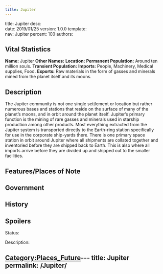 ```yaml
---
title: Jupiter
---
```


title:		Jupiter
desc:		
date:		2019/01/25
version:	1.0.0
template:	
nav:		Jupiter
percent:	100
authors:	
## Vital Statistics

**Name:** Jupiter
**Other Names:**
**Location:**
**Permanent Population:** Around ten million souls.
**Transient Population:**
**Imports:** People, Machinery, Medical supplies, Food.
**Exports:** Raw materials in the form of gasses and minerals mined from
the planet itself and its moons.

## Description

The Jupiter community is not one single settlement or location but
rather numerous bases and stations that reside on the surface of many of
the planet’s moons, and in orbit around the planet itself. Jupiter’s
primary function is the mining of rare gasses and minerals used in
starship production among other products. Most everything extracted from
the Jupiter system is transported directly to the Earth-ring station
specifically for use in the corporate ship-yards there. There is one
primary space station in orbit around Jupiter where all shipments are
collated together and inventoried before they are shipped back to Earth.
This is also where all imports arrive before they are divided up and
shipped out to the smaller facilities.

## Features/Places of Note

## Government

## History

## Spoilers

<spoiler text="Spoilers">Status: </spoiler>

Description:

[Category:Places_Future](Category:Places_Future "wikilink")---
title: Jupiter
permalink: /Jupiter/
---

